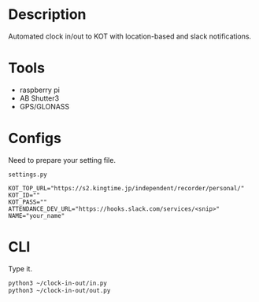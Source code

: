 # Description
Automated clock in/out to KOT with location-based and slack notifications.

# Tools
- raspberry pi
- AB Shutter3
- GPS/GLONASS

# Configs
Need to prepare your setting file.

`settings.py`
```
KOT_TOP_URL="https://s2.kingtime.jp/independent/recorder/personal/"
KOT_ID=""
KOT_PASS=""
ATTENDANCE_DEV_URL="https://hooks.slack.com/services/<snip>"
NAME="your_name"
```

# CLI
Type it.

```zsh
python3 ~/clock-in-out/in.py
python3 ~/clock-in-out/out.py
```

